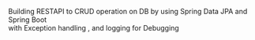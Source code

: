 Building RESTAPI to CRUD operation on DB by using Spring Data JPA and Spring Boot
<br>
 with Exception handling , and logging for Debugging
 
